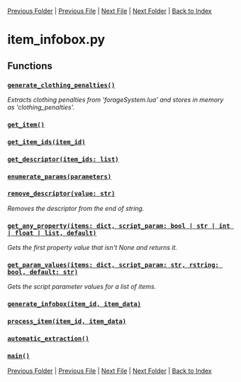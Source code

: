 [Previous Folder](../fluids/fluid_article.md) | [Previous File](item_container_contents.md) | [Next File](item_tags.md) | [Next Folder](../lists/body_locations_list.md) | [Back to Index](../../index.md)

# item_infobox.py

## Functions

### [`generate_clothing_penalties()`](https://github.com/Vaileasys/pz-wiki_parser/blob/main/scripts/items/item_infobox.py#L31)

_Extracts clothing penalties from 'forageSystem.lua' and stores in memory as 'clothing_penalties'._
### [`get_item()`](https://github.com/Vaileasys/pz-wiki_parser/blob/main/scripts/items/item_infobox.py#L40)
### [`get_item_ids(item_id)`](https://github.com/Vaileasys/pz-wiki_parser/blob/main/scripts/items/item_infobox.py#L49)
### [`get_descriptor(item_ids: list)`](https://github.com/Vaileasys/pz-wiki_parser/blob/main/scripts/items/item_infobox.py#L64)
### [`enumerate_params(parameters)`](https://github.com/Vaileasys/pz-wiki_parser/blob/main/scripts/items/item_infobox.py#L97)
### [`remove_descriptor(value: str)`](https://github.com/Vaileasys/pz-wiki_parser/blob/main/scripts/items/item_infobox.py#L112)

_Removes the descriptor from the end of string._
### [`get_any_property(items: dict, script_param: bool | str | int | float | list, default)`](https://github.com/Vaileasys/pz-wiki_parser/blob/main/scripts/items/item_infobox.py#L119)

_Gets the first property value that isn't None and returns it._
### [`get_param_values(items: dict, script_param: str, rstring: bool, default: str)`](https://github.com/Vaileasys/pz-wiki_parser/blob/main/scripts/items/item_infobox.py#L139)

_Gets the script parameter values for a list of items._
### [`generate_infobox(item_id, item_data)`](https://github.com/Vaileasys/pz-wiki_parser/blob/main/scripts/items/item_infobox.py#L166)
### [`process_item(item_id, item_data)`](https://github.com/Vaileasys/pz-wiki_parser/blob/main/scripts/items/item_infobox.py#L496)
### [`automatic_extraction()`](https://github.com/Vaileasys/pz-wiki_parser/blob/main/scripts/items/item_infobox.py#L517)
### [`main()`](https://github.com/Vaileasys/pz-wiki_parser/blob/main/scripts/items/item_infobox.py#L532)


[Previous Folder](../fluids/fluid_article.md) | [Previous File](item_container_contents.md) | [Next File](item_tags.md) | [Next Folder](../lists/body_locations_list.md) | [Back to Index](../../index.md)
